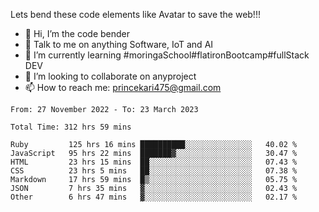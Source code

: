 Lets bend these code elements like Avatar to save the web!!!
- 👋 Hi, I’m the code bender
- 👀 Talk to me on anything Software, IoT and AI
- 🌱 I’m currently learning #moringaSchool#flatironBootcamp#fullStack DEV
- 💞️ I’m looking to collaborate on anyproject
- 📫 How to reach me: princekari475@gmail.com

<!--START_SECTION:waka-->

```text
From: 27 November 2022 - To: 23 March 2023

Total Time: 312 hrs 59 mins

Ruby         125 hrs 16 mins ██████████░░░░░░░░░░░░░░░   40.02 %
JavaScript   95 hrs 22 mins  ███████▓░░░░░░░░░░░░░░░░░   30.47 %
HTML         23 hrs 15 mins  ██░░░░░░░░░░░░░░░░░░░░░░░   07.43 %
CSS          23 hrs 5 mins   ██░░░░░░░░░░░░░░░░░░░░░░░   07.38 %
Markdown     17 hrs 59 mins  █▒░░░░░░░░░░░░░░░░░░░░░░░   05.75 %
JSON         7 hrs 35 mins   ▓░░░░░░░░░░░░░░░░░░░░░░░░   02.43 %
Other        6 hrs 47 mins   ▓░░░░░░░░░░░░░░░░░░░░░░░░   02.17 %
```

<!--END_SECTION:waka-->


<!---
prince475/prince475 is a ✨ special ✨ repository because its `README.md` (this file) appears on your GitHub profile.
You can click the Preview link to take a look at your changes.
--->

